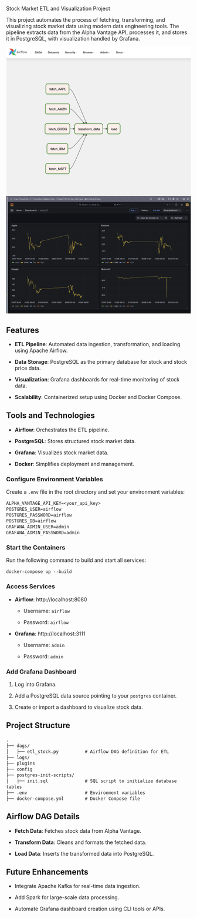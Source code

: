 Stock Market ETL and Visualization Project

This project automates the process of fetching, transforming, and visualizing stock market data using modern data engineering tools. The pipeline extracts data from the Alpha Vantage API, processes it, and stores it in PostgreSQL, with visualization handled by Grafana.

![dags](img/dags.png)
![dashboard](img/dashboard.png)

## Features

- **ETL Pipeline**: Automated data ingestion, transformation, and loading using Apache Airflow.
    
- **Data Storage**: PostgreSQL as the primary database for stock and stock price data.
    
- **Visualization**: Grafana dashboards for real-time monitoring of stock data.
    
- **Scalability**: Containerized setup using Docker and Docker Compose.
    

## Tools and Technologies

- **Airflow**: Orchestrates the ETL pipeline.
    
- **PostgreSQL**: Stores structured stock market data.
    
- **Grafana**: Visualizes stock market data.
    
- **Docker**: Simplifies deployment and management.
    

### Configure Environment Variables

Create a `.env` file in the root directory and set your environment variables:

```
ALPHA_VANTAGE_API_KEY=<your_api_key>
POSTGRES_USER=airflow
POSTGRES_PASSWORD=airflow
POSTGRES_DB=airflow
GRAFANA_ADMIN_USER=admin
GRAFANA_ADMIN_PASSWORD=admin
```

### Start the Containers

Run the following command to build and start all services:

```
docker-compose up --build
```

### Access Services

- **Airflow**: http://localhost:8080
    
    - Username: `airflow`
        
    - Password: `airflow`
        
- **Grafana**: http://localhost:3111
    
    - Username: `admin`
        
    - Password: `admin`
        

### Add Grafana Dashboard

1. Log into Grafana.
    
2. Add a PostgreSQL data source pointing to your `postgres` container.
    
3. Create or import a dashboard to visualize stock data.
    

## Project Structure

```
.
├── dags/
│   ├── etl_stock.py          # Airflow DAG definition for ETL
├── logs/
├── plugins
├── config
├── postgres-init-scripts/
│   ├── init.sql              # SQL script to initialize database tables
├── .env                      # Environment variables
├── docker-compose.yml        # Docker Compose file
```

## Airflow DAG Details

- **Fetch Data**: Fetches stock data from Alpha Vantage.
    
- **Transform Data**: Cleans and formats the fetched data.
    
- **Load Data**: Inserts the transformed data into PostgreSQL.
    
## Future Enhancements

- Integrate Apache Kafka for real-time data ingestion.
    
- Add Spark for large-scale data processing.
    
- Automate Grafana dashboard creation using CLI tools or APIs.